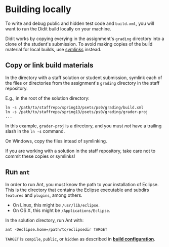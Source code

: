 # Building locally

To write and debug public and hidden test code and `build.xml`, you will want to run the Didit build locally on your machine.

Didit works by copying everying in the assignment's `grading` directory into a clone of the student's submission.
To avoid making copies of the build material for local builds, use [symlinks](http://en.wikipedia.org/wiki/Symbolic_link) instead.

## Copy or link build materials

In the directory with a staff solution or student submission, symlink each of the files or directories from the assignment's `grading` directory in the staff repository.

E.g., in the root of the solution directory:

    ln -s /path/to/staffrepo/spring13/psets/ps0/grading/build.xml
    ln -s /path/to/staffrepo/spring13/psets/ps0/grading/grader-proj
    ...

In this example, `grader-proj` is a directory, and you must *not* have a trailing slash in the `ln -s` command.

On Windows, copy the files intead of symlinking.

If you are working with a solution in the staff repository, take care not to commit these copies or symlinks!

## Run `ant`

In order to run Ant, you must know the path to your installation of Eclipse.
This is the directory that contains the Eclipse executable and subdirs `features` and `plugins`, among others.

+ On Linux, this might be `/usr/lib/eclipse`.
+ On OS X, this might be `/Applications/Eclipse`.

In the solution directory, run Ant with:

    ant -Declipse.home=/path/to/eclipsedir TARGET

`TARGET` is `compile`, `public`, or `hidden` as described in **[build configuration]**.

[build configuration]: build-config.html
